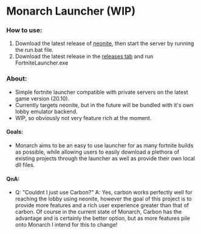 # Monarch Launcher (WIP)

### How to use:
1. Download the latest release of [neonite](https://github.com/NeoniteDev/NeoniteV2), then start the server by running the run.bat file.
2. Download the latest release in the [releases tab](https://github.com/fortmods/Monarch/releases) and run FortniteLauncher.exe

### About:
- Simple fortnite launcher compatible with private servers on the latest game version (20.10).
- Currently targets neonite, but in the future will be bundled with it's own lobby emulator backend.
- WIP, so obviously not very feature rich at the moment.

#### Goals:
- Monarch aims to be an easy to use launcher for as many fortnite builds as possible, while allowing users to easily download a plethora of existing projects through the launcher as well as provide their own local dll files.

#### QnA:
- Q: "Couldnt I just use Carbon?" A: Yes, carbon works perfectly well for reaching the lobby using neonite, however the goal of this project is to provide more features and a rich user experience greater than that of carbon. Of course in the current state of Monarch, Carbon has the advantage and is certainly the better option, but as more features pile onto Monarch I intend for this to change!
